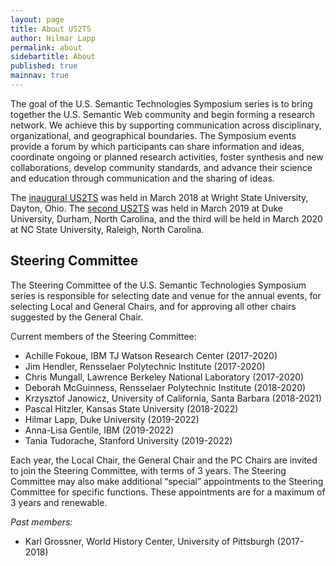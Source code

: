 ```yaml
---
layout: page
title: About US2TS
author: Hilmar Lapp
permalink: about
sidebartitle: About
published: true
mainnav: true
---
```


The goal of the U.S. Semantic Technologies Symposium series is to bring together the U.S. Semantic Web community and begin forming a research network. We achieve this by supporting communication across disciplinary, organizational, and geographical boundaries. The Symposium events provide a forum by which participants can share information and ideas, coordinate ongoing or planned research activities, foster synthesis and new collaborations, develop community standards, and advance their science and education through communication and the sharing of ideas.

The [inaugural US2TS]({{site.baseurl}}2018) was held in March 2018 at Wright State University, Dayton, Ohio. The [second US2TS]({{site.baseurl}}2019) was held in March 2019 at Duke University, Durham, North Carolina, and the third will be held in March 2020 at NC State University, Raleigh, North Carolina.

## Steering Committee

The Steering Committee of the U.S. Semantic Technologies Symposium series is responsible for selecting date and venue for the annual events, for selecting Local and General Chairs, and for approving all other chairs suggested by the General Chair.

Current members of the Steering Committee:
- Achille Fokoue, IBM TJ Watson Research Center (2017-2020)
- Jim Hendler, Rensselaer Polytechnic Institute (2017-2020)
- Chris Mungall, Lawrence Berkeley National Laboratory (2017-2020)
- Deborah McGuinness, Rensselaer Polytechnic Institute (2018-2020)
- Krzysztof Janowicz, University of California, Santa Barbara (2018-2021)
- Pascal Hitzler, Kansas State University (2018-2022)
- Hilmar Lapp, Duke University (2019-2022)
- Anna-Lisa Gentile, IBM (2019-2022)
- Tania Tudorache, Stanford University (2019-2022)

Each year, the Local Chair, the General Chair and the PC Chairs are invited to join the Steering Committee, with terms of 3 years. The Steering Committee may also make additional “special” appointments to the Steering Committee for specific functions. These appointments are for a maximum of 3 years and renewable.

_Past members:_
- Karl Grossner, World History Center, University of Pittsburgh (2017-2018)
